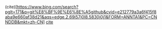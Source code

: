 (cite)[https://www.bing.com/search?pglt=171&q=git%E8%BF%9E%E6%8E%A5github&cvid=e212779a3a6f415f8aba9e660af38d21&aqs=edge.2.69i57j0l8.5830j0j1&FORM=ANNTA1&PC=CNNDDB&mkt=zh-CN]
[cite](https://www.bing.com/search?pglt=171&q=git%E8%BF%9E%E6%8E%A5github&cvid=e212779a3a6f415f8aba9e660af38d21&aqs=edge.2.69i57j0l8.5830j0j1&FORM=ANNTA1&PC=CNNDDB&mkt=zh-CN)
